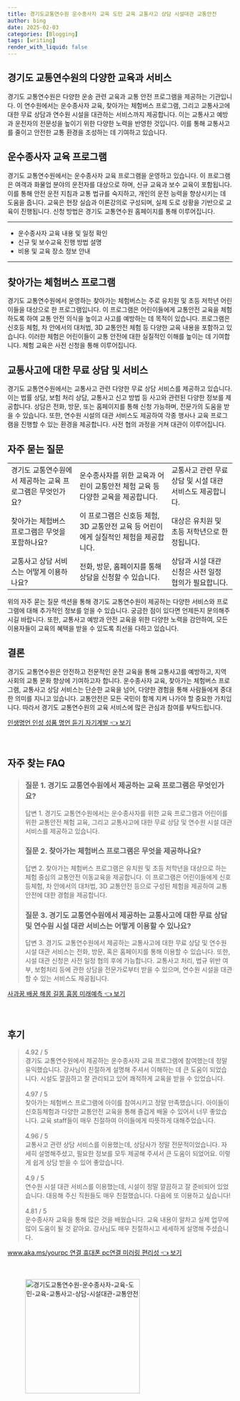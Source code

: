 ```yaml
---
title: 경기도교통연수원 운수종사자 교육 도민 교육 교통사고 상담 시설대관 교통안전
author: bing
date: 2025-02-03
categories: [Blogging]
tags: [writing]
render_with_liquid: false
---
```



<h2 id='교통연수원 소개'>경기도 교통연수원의 다양한 교육과 서비스</h2>

<p>경기도 교통연수원은 다양한 운송 관련 교육과 교통 안전 프로그램을 제공하는 기관입니다. 이 연수원에서는 운수종사자 교육, 찾아가는 체험버스 프로그램, 그리고 교통사고에 대한 무료 상담과 연수원 시설을 대관하는 서비스까지 제공합니다. 이는 교통사고 예방과 운전자의 전문성을 높이기 위한 다양한 노력을 반영한 것입니다. 이를 통해 교통사고를 줄이고 안전한 교통 환경을 조성하는 데 기여하고 있습니다.</p>

<h2 id='운수종사자 교육 프로그램'>운수종사자 교육 프로그램</h2>

<p>경기도 교통연수원에서는 운수종사자 교육 프로그램을 운영하고 있습니다. 이 프로그램은 여객과 화물업 분야의 운전자를 대상으로 하며, 신규 교육과 보수 교육이 포함됩니다. 이를 통해 안전 운전 지침과 교통 법규를 숙지하고, 개인의 운전 능력을 향상시키는 데 도움을 줍니다. 교육은 현장 실습과 이론강의로 구성되며, 실제 도로 상황을 기반으로 교육이 진행됩니다. 신청 방법은 경기도 교통연수원 홈페이지를 통해 이루어집니다.</p>

<hr />

<ul>
    <li>운수종사자 교육 내용 및 일정 확인</li>
    <li>신규 및 보수교육 진행 방법 설명</li>
    <li>비용 및 교육 장소 정보 안내</li>
</ul>

<hr />

<h2 id='찾아가는 체험버스'>찾아가는 체험버스 프로그램</h2>

<p>경기도 교통연수원에서 운영하는 찾아가는 체험버스는 주로 유치원 및 초등 저학년 어린이들을 대상으로 한 프로그램입니다. 이 프로그램은 어린이들에게 교통안전 교육을 체험하도록 하여 교통 안전 의식을 높이고 사고를 예방하는 데 목적이 있습니다. 프로그램은 신호등 체험, 차 안에서의 대처법, 3D 교통안전 체험 등 다양한 교육 내용을 포함하고 있습니다. 이러한 체험은 어린이들이 교통 안전에 대한 실질적인 이해를 높이는 데 기여합니다. 체험 교육은 사전 신청을 통해 이루어집니다.</p>

<h2 id='교통사고 상담 서비스'>교통사고에 대한 무료 상담 및 서비스</h2>

<p>경기도 교통연수원에서는 교통사고 관련 다양한 무료 상담 서비스를 제공하고 있습니다. 이는 법률 상담, 보험 처리 상담, 교통사고 신고 방법 등 사고와 관련된 다양한 정보를 제공합니다. 상담은 전화, 방문, 또는 홈페이지를 통해 신청 가능하며, 전문가의 도움을 받을 수 있습니다. 또한, 연수원 시설의 대관 서비스도 제공하여 각종 행사나 교육 프로그램을 진행할 수 있는 환경을 제공합니다. 사전 협의 과정을 거쳐 대관이 이루어집니다.</p>

<h2 id='자주 묻는 질문'>자주 묻는 질문</h2>

<table>
    <tr>
        <td>경기도 교통연수원에서 제공하는 교육 프로그램은 무엇인가요?</td>
        <td>운수종사자를 위한 교육과 어린이 교통안전 체험 교육 등 다양한 교육을 제공합니다.</td>
        <td>교통사고 관련 무료 상담 및 시설 대관 서비스도 제공합니다.</td>
    </tr>
    <tr>
        <td>찾아가는 체험버스 프로그램은 무엇을 포함하나요?</td>
        <td>이 프로그램은 신호등 체험, 3D 교통안전 교육 등 어린이에게 실질적인 체험을 제공합니다.</td>
        <td>대상은 유치원 및 초등 저학년으로 한정됩니다.</td>
    </tr>
    <tr>
        <td>교통사고 상담 서비스는 어떻게 이용하나요?</td>
        <td>전화, 방문, 홈페이지를 통해 상담을 신청할 수 있습니다.</td>
        <td>상담과 시설 대관 신청은 사전 일정 협의가 필요합니다.</td>
    </tr>
</table>

<p>위의 자주 묻는 질문 섹션을 통해 경기도 교통연수원이 제공하는 다양한 서비스와 프로그램에 대해 추가적인 정보를 얻을 수 있습니다. 궁금한 점이 있다면 언제든지 문의해주시길 바랍니다. 또한, 교통사고 예방과 안전 교육을 위한 다양한 노력을 감안하여, 모든 이용자들이 교육의 혜택을 받을 수 있도록 최선을 다하고 있습니다.</p>

<h2 id='결론'>결론</h2>

<p>경기도 교통연수원은 안전하고 전문적인 운전 교육을 통해 교통사고를 예방하고, 지역 사회의 교통 문화 향상에 기여하고자 합니다. 운수종사자 교육, 찾아가는 체험버스 프로그램, 교통사고 상담 서비스는 단순한 교육을 넘어, 다양한 경험을 통해 사람들에게 중대한 의미를 지니고 있습니다. 교통안전은 모든 국민이 함께 지켜 나가야 할 중요한 가치입니다. 따라서 경기도 교통연수원의 교육 서비스에 많은 관심과 참여를 부탁드립니다.</p>


<p><a class="click-button" title="인생명언 인성 성품 명언 듣기 자기계발" href="https://24nara.github.io/posts/%EC%9D%B8%EC%83%9D%EB%AA%85%EC%96%B8-%EC%9D%B8%EC%84%B1-%EC%84%B1%ED%92%88-%EB%AA%85%EC%96%B8-%EB%93%A3%EA%B8%B0-%EC%9E%90%EA%B8%B0%EA%B3%84%EB%B0%9C/" rel="dofollow">인생명언 인성 성품 명언 듣기 자기계발 👈 보기</a></p><br>
<h2 id='자주_찾는_FAQ'>자주 찾는 FAQ</h2>
<div itemscope="" itemtype="https://schema.org/FAQPage"> 
<blockquote> 
<div itemscope="" itemprop="mainEntity" itemtype="https://schema.org/Question"> 
<h3 itemprop="name">질문 1. 경기도 교통연수원에서 제공하는 교육 프로그램은 무엇인가요?</h3> 
<div itemscope="" itemprop="acceptedAnswer" itemtype="https://schema.org/Answer"> 
<span itemprop="text"> 
<p>답변 1. 경기도 교통연수원에서는 운수종사자를 위한 교육 프로그램과 어린이를 위한 교통안전 체험 교육, 그리고 교통사고에 대한 무료 상담 및 연수원 시설 대관 서비스를 제공하고 있습니다.</p> 
</span> 
</div> 
</div> 

<div itemscope="" itemprop="mainEntity" itemtype="https://schema.org/Question"> 
<h3 itemprop="name">질문 2. 찾아가는 체험버스 프로그램은 무엇을 제공하나요?</h3>
<div itemscope="" itemprop="acceptedAnswer" itemtype="https://schema.org/Answer"> 
<span itemprop="text"> 
<p>답변 2. 찾아가는 체험버스 프로그램은 유치원 및 초등 저학년을 대상으로 하는 체험 중심의 교통안전 이동교육을 제공합니다. 이 프로그램은 어린이들에게 신호등체험, 차 안에서의 대처법, 3D 교통안전 등으로 구성된 체험을 제공하여 교통안전에 대한 경험을 제공합니다.</p> 
</span> 
</div> 
</div> 

<div itemscope="" itemprop="mainEntity" itemtype="https://schema.org/Question"> 
<h3 itemprop="name">질문 3. 경기도 교통연수원에서 제공하는 교통사고에 대한 무료 상담 및 연수원 시설 대관 서비스는 어떻게 이용할 수 있나요?</h3> 
<div itemscope="" itemprop="acceptedAnswer" itemtype="https://schema.org/Answer"> 
<span itemprop="text"> 
<p>답변 3. 경기도 교통연수원에서 제공하는 교통사고에 대한 무료 상담 및 연수원 시설 대관 서비스는 전화, 방문, 혹은 홈페이지를 통해 이용할 수 있습니다. 또한, 시설 대관 신청은 사전 일정 협의 후에 가능합니다. 교통사고 처리, 법규 위반 여부, 보험처리 등에 관한 상담을 전문가로부터 받을 수 있으며, 연수원 시설을 대관할 수 있는 서비스도 제공됩니다.</p> 
</span> 
</div> 
</div> 
</blockquote> 
</div>
<p><a class="click-button" title="사과꿈 배꿈 해몽 길몽 흉몽 미래예측" href="https://24nara.github.io/posts/%EC%82%AC%EA%B3%BC%EA%BF%88-%EB%B0%B0%EA%BF%88-%ED%95%B4%EB%AA%BD-%EA%B8%B8%EB%AA%BD-%ED%9D%89%EB%AA%BD-%EB%AF%B8%EB%9E%98%EC%98%88%EC%B8%A1/" rel="dofollow">사과꿈 배꿈 해몽 길몽 흉몽 미래예측 👈 보기</a></p><br>
<h2 id='후기'>후기</h2>
<div itemscope itemtype="https://schema.org/Product">
  <blockquote>
  <div itemprop="review" itemscope itemtype="https://schema.org/Review">
      <div itemprop="reviewRating" itemscope itemtype="https://schema.org/Rating"> <span itemprop="ratingValue">4.92</span> / <span itemprop="bestRating">5</span> </div>
      <span itemprop="reviewBody">경기도 교통연수원에서 제공하는 운수종사자 교육 프로그램에 참여했는데 정말 유익했습니다. 강사님이 친절하게 설명해 주셔서 이해하는 데 큰 도움이 되었습니다. 시설도 깔끔하고 잘 관리되고 있어 쾌적하게 교육을 받을 수 있었습니다.</span>
  </div>
  <br>
  <div itemprop="review" itemscope itemtype="https://schema.org/Review">
      <div itemprop="reviewRating" itemscope itemtype="https://schema.org/Rating"> <span itemprop="ratingValue">4.97</span> / <span itemprop="bestRating">5</span> </div>
      <span itemprop="reviewBody">찾아가는 체험버스 프로그램에 아이를 참여시키고 정말 만족했습니다. 아이들이 신호등체험과 다양한 교통안전 교육을 통해 즐겁게 배울 수 있어서 너무 좋았습니다. 교육 staff들이 매우 친절하여 아이들에게 따뜻하게 대해주었습니다.</span>
  </div>
  <br>
  <div itemprop="review" itemscope itemtype="https://schema.org/Review">
      <div itemprop="reviewRating" itemscope itemtype="https://schema.org/Rating"> <span itemprop="ratingValue">4.96</span> / <span itemprop="bestRating">5</span> </div>
      <span itemprop="reviewBody">교통사고 관련 상담 서비스를 이용했는데, 상담사가 정말 전문적이었습니다. 자세히 설명해주셨고, 필요한 정보를 모두 제공해 주셔서 큰 도움이 되었어요. 이렇게 쉽게 상담 받을 수 있어 좋았습니다.</span>
  </div>
  <br>
  <div itemprop="review" itemscope itemtype="https://schema.org/Review">
      <div itemprop="reviewRating" itemscope itemtype="https://schema.org/Rating"> <span itemprop="ratingValue">4.9</span> / <span itemprop="bestRating">5</span> </div>
      <span itemprop="reviewBody">연수원 시설 대관 서비스를 이용했는데, 시설이 정말 깔끔하고 잘 준비되어 있었습니다. 대응해 주신 직원들도 매우 친절했습니다. 다음에 또 이용하고 싶습니다!</span>
  </div>
  <br>
  <div itemprop="review" itemscope itemtype="https://schema.org/Review">
      <div itemprop="reviewRating" itemscope itemtype="https://schema.org/Rating"> <span itemprop="ratingValue">4.81</span> / <span itemprop="bestRating">5</span> </div>
      <span itemprop="reviewBody">운수종사자 교육을 통해 많은 것을 배웠습니다. 교육 내용이 알차고 실제 업무에 많이 도움이 될 것 같아요. 강사님도 매우 친절하시고 세세하게 설명해 주셨습니다.</span>
  </div>
  </blockquote>
</div>
<p><a class="click-button" title="www.aka.ms/yourpc 연결 휴대폰 pc연결 미러링 편리성" href="https://24nara.github.io/posts/www.aka.msyourpc-%EC%97%B0%EA%B2%B0-%ED%9C%B4%EB%8C%80%ED%8F%B0-pc%EC%97%B0%EA%B2%B0-%EB%AF%B8%EB%9F%AC%EB%A7%81-%ED%8E%B8%EB%A6%AC%EC%84%B1/" rel="dofollow">www.aka.ms/yourpc 연결 휴대폰 pc연결 미러링 편리성 👈 보기</a></p><br>
<figure class="image"><img src="https://24nara.github.io/assets/img/thumbnail/경기도교통연수원-운수종사자-교육-도민-교육-교통사고-상담-시설대관-교통안전.webp" alt="경기도교통연수원-운수종사자-교육-도민-교육-교통사고-상담-시설대관-교통안전" width="256" height="256"></figure>